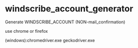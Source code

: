 # windscribe_account_generator

Generate WINDSCRIBE_ACCOUNT (NON-mail_confirmation)

use chrome or firefox 

(windows):chromedriver.exe geckodriver.exe
